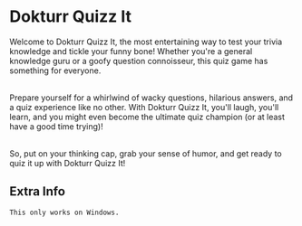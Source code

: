 # Dokturr Quizz It
Welcome to Dokturr Quizz It, the most entertaining way to test your trivia knowledge and tickle your funny bone! Whether you're a general knowledge guru or a goofy question connoisseur, this quiz game has something for everyone. <br><br>

Prepare yourself for a whirlwind of wacky questions, hilarious answers, and a quiz experience like no other. With Dokturr Quizz It, you'll laugh, you'll learn, and you might even become the ultimate quiz champion (or at least have a good time trying)!
<br><br>

So, put on your thinking cap, grab your sense of humor, and get ready to quiz it up with Dokturr Quizz It!

## Extra Info
    This only works on Windows.